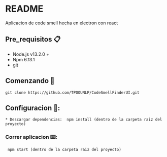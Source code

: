 # README

Aplicacion de code smell hecha en electron con react

## Pre_requisitos 📋

  * Node.js v13.2.0 +
  * Npm 6.13.1
  * git
  
## Comenzando 🚀
   ```
   git clone https://github.com/TPOOUNLP/CodeSmellFinderUI.git
   ```
  ## Configuracion 🔧:
  ```
  * Descargar dependencias:  npm install (dentro de la carpeta raiz del proyecto) 
  ```
### Correr aplicacion  ⌨️:
  ```
   npm start (dentro de la carpeta raiz del proyecto)
